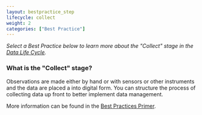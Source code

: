 ```yaml
---
layout: bestpractice_step
lifecycle: collect
weight: 2
categories: ["Best Practice"]
---
```


*Select a Best Practice below to learn more about the "Collect" stage in the <a href="https://www.dataone.org/data-life-cycle" target="_blank">Data Life Cycle</a>.*

### What is the "Collect" stage?

Observations are made either by hand or with sensors or other instruments and the
data are placed a into digital form. You can structure the process of collecting data up front to better implement data management.

 More information can be found in the <a href="https://www.dataone.org/sites/all/documents/DataONE_BP_Primer_020212.pdf" target="_blank">Best Practices Primer</a>.
